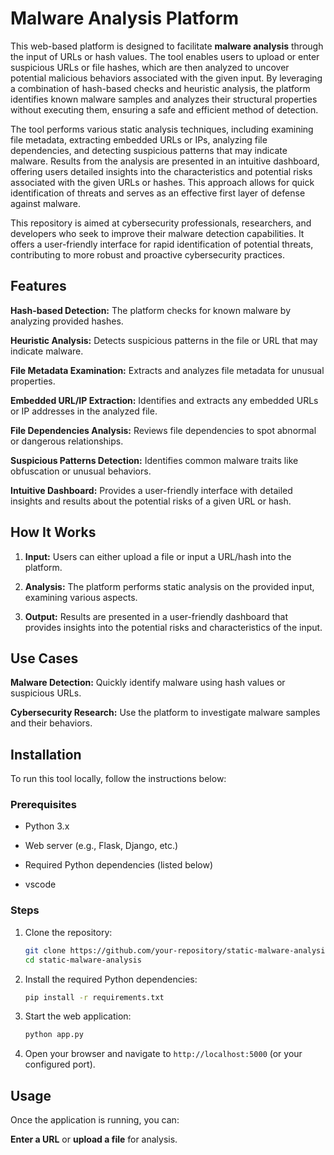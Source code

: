 
#  Malware Analysis Platform

This web-based platform is designed to facilitate **malware analysis** through the input of URLs or hash values. The tool enables users to upload or enter suspicious URLs or file hashes, which are then analyzed to uncover potential malicious behaviors associated with the given input. By leveraging a combination of hash-based checks and heuristic analysis, the platform identifies known malware samples and analyzes their structural properties without executing them, ensuring a safe and efficient method of detection.

The tool performs various static analysis techniques, including examining file metadata, extracting embedded URLs or IPs, analyzing file dependencies, and detecting suspicious patterns that may indicate malware. Results from the analysis are presented in an intuitive dashboard, offering users detailed insights into the characteristics and potential risks associated with the given URLs or hashes. This approach allows for quick identification of threats and serves as an effective first layer of defense against malware.

This repository is aimed at cybersecurity professionals, researchers, and developers who seek to improve their malware detection capabilities. It offers a user-friendly interface for rapid identification of potential threats, contributing to more robust and proactive cybersecurity practices.


## Features
**Hash-based Detection:** The platform checks for known malware by analyzing provided hashes.
 
**Heuristic Analysis:** Detects suspicious patterns in the file or URL that may indicate malware.
 
**File Metadata Examination:** Extracts and analyzes file metadata for unusual properties.
 
**Embedded URL/IP Extraction:** Identifies and extracts any embedded URLs or IP addresses in the analyzed file.
 
**File Dependencies Analysis:** Reviews file dependencies to spot abnormal or dangerous relationships.
 
**Suspicious Patterns Detection:** Identifies common malware traits like obfuscation or unusual behaviors.
 
**Intuitive Dashboard:** Provides a user-friendly interface with detailed insights and results about the potential risks of a given URL or hash.

## How It Works

1. **Input:**
Users can either upload a file or input a URL/hash into the platform.

2. **Analysis:**
The platform performs static analysis on the provided input, examining various aspects.
 
3. **Output:**
Results are presented in a user-friendly dashboard that provides insights into the potential risks and characteristics of the input.

## Use Cases

**Malware Detection:**
Quickly identify malware using hash values or suspicious URLs.

**Cybersecurity Research:**
Use the platform to investigate malware samples and their behaviors.


## Installation

To run this tool locally, follow the instructions below:

### Prerequisites

- Python 3.x

- Web server (e.g., Flask, Django, etc.)

- Required Python dependencies (listed below)

- vscode

### Steps

1. Clone the repository:

   ```bash
   git clone https://github.com/your-repository/static-malware-analysis
   cd static-malware-analysis
   ```

2. Install the required Python dependencies:

   ```bash
   pip install -r requirements.txt
   ```

3. Start the web application:

   ```bash
   python app.py
   ```

4. Open your browser and navigate to `http://localhost:5000` (or your configured port).

## Usage

Once the application is running, you can:

**Enter a URL** or **upload a file** for analysis.

  
